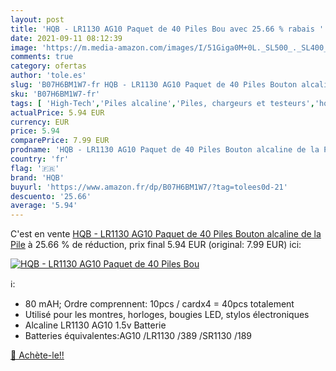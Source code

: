 ```yaml
---
layout: post
title: 'HQB - LR1130 AG10 Paquet de 40 Piles Bou avec 25.66 % rabais '
date: 2021-09-11 08:12:39
image: 'https://m.media-amazon.com/images/I/51Giga0M+0L._SL500_._SL400_.jpg'
comments: true
category: ofertas
author: 'tole.es'
slug: 'B07H6BM1W7-fr HQB - LR1130 AG10 Paquet de 40 Piles Bouton alcaline de la...'
sku: 'B07H6BM1W7-fr'
tags: [ 'High-Tech','Piles alcaline','Piles, chargeurs et testeurs','hqb', ]
actualPrice: 5.94 EUR
currency: EUR
price: 5.94
comparePrice: 7.99 EUR
prodname: 'HQB - LR1130 AG10 Paquet de 40 Piles Bouton alcaline de la Pile'
country: 'fr'
flag: '🇫🇷'
brand: 'HQB'
buyurl: 'https://www.amazon.fr/dp/B07H6BM1W7/?tag=tolees0d-21'
descuento: '25.66'
average: '5.94'
---
```


C'est en vente [HQB - LR1130 AG10 Paquet de 40 Piles Bouton alcaline de la Pile](https://www.amazon.fr/dp/B07H6BM1W7/?tag=tolees0d-21)  à  25.66 % de réduction, prix final  5.94 EUR (original: 7.99 EUR) ici:

[![HQB - LR1130 AG10 Paquet de 40 Piles Bou](https://m.media-amazon.com/images/I/51Giga0M+0L._SL500_._SL400_.jpg)](https://www.amazon.fr/dp/B07H6BM1W7/?tag=tolees0d-21)

ℹ️:

- 80 mAH; Ordre comprennent: 10pcs / cardx4 = 40pcs totalement
- Utilisé pour les montres, horloges, bougies LED, stylos électroniques
- Alcaline LR1130 AG10 1.5v Batterie
- Batteries équivalentes:AG10 /LR1130 /389 /SR1130 /189

[🛒 Achète-le!!](https://www.amazon.fr/dp/B07H6BM1W7/?tag=tolees0d-21)
